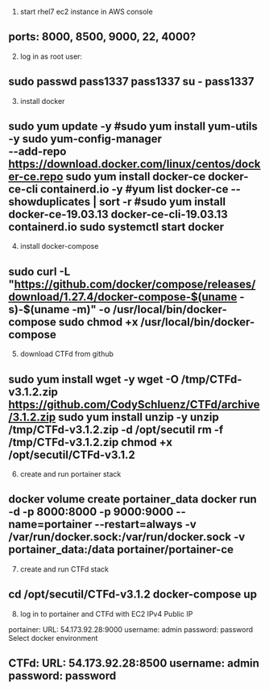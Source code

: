 1. start rhel7 ec2 instance in AWS console

ports: 8000, 8500, 9000, 22, 4000?
-----------------------------------------
2. log in as root user:

sudo passwd
pass1337
pass1337
su -
pass1337
-----------------------------------------
3. install docker

sudo yum update -y
#sudo yum install yum-utils -y
sudo yum-config-manager \
	--add-repo \
	https://download.docker.com/linux/centos/docker-ce.repo
sudo yum install docker-ce docker-ce-cli containerd.io -y
#yum list docker-ce --showduplicates | sort -r
#sudo yum install docker-ce-19.03.13 docker-ce-cli-19.03.13 containerd.io
sudo systemctl start docker
-----------------------------------------
4. install docker-compose

sudo curl -L "https://github.com/docker/compose/releases/download/1.27.4/docker-compose-$(uname -s)-$(uname -m)" -o /usr/local/bin/docker-compose
sudo chmod +x /usr/local/bin/docker-compose
-----------------------------------------
5. download CTFd from github

sudo yum install wget -y
wget -O /tmp/CTFd-v3.1.2.zip https://github.com/CodySchluenz/CTFd/archive/3.1.2.zip
sudo yum install unzip -y
unzip /tmp/CTFd-v3.1.2.zip -d /opt/secutil
rm -f /tmp/CTFd-v3.1.2.zip
chmod +x /opt/secutil/CTFd-v3.1.2
-----------------------------------------
6. create and run portainer stack

docker volume create portainer_data
docker run -d -p 8000:8000 -p 9000:9000 --name=portainer --restart=always -v /var/run/docker.sock:/var/run/docker.sock -v portainer_data:/data portainer/portainer-ce
-----------------------------------------
7. create and run CTFd stack

cd /opt/secutil/CTFd-v3.1.2
docker-compose up
-----------------------------------------
8. log in to portainer and CTFd with EC2 IPv4 Public IP

portainer:
	URL: 54.173.92.28:9000
	username: admin
	password: password
	Select docker environment
	
CTFd:
	URL: 54.173.92.28:8500
	username: admin
	password: password
-----------------------------------------